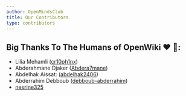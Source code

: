```yaml
---
author: OpenMindsClub
title: Our Contributors
type: contributors
---
```


## Big Thanks To The Humans of OpenWiki ❤️ 🐧:

- Lilia Mehamli ([cr10ph1nx](https://github.com/cr105ph1nx))
- Abderahmane Djaker ([Abdera7mane](https://github.com/Abdera7mane))
- Abdelhak Aissat: ([abdelhak2406](https://github.com/abdelhak2406))
- Abderrahim Debboub ([debboub-abderrahim](https://github.com/debboub-abderrahim))
- [nesrine325](https://github.com/nesrine325)

